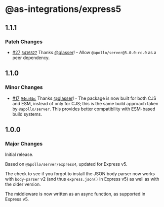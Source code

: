 # @as-integrations/express5

## 1.1.1

### Patch Changes

- [#27](https://github.com/apollo-server-integrations/apollo-server-integration-express5/pull/27) [`3416827`](https://github.com/apollo-server-integrations/apollo-server-integration-express5/commit/34168270177562aa72870f9e7529904f45b62aac) Thanks [@glasser](https://github.com/glasser)! - Allow `@apollo/server@5.0.0-rc.0` as a peer dependency.

## 1.1.0

### Minor Changes

- [#17](https://github.com/apollo-server-integrations/apollo-server-integration-express5/pull/17) [`94ea6bc`](https://github.com/apollo-server-integrations/apollo-server-integration-express5/commit/94ea6bc12aa20c583da15f440d3059ecd3c946a1) Thanks [@glasser](https://github.com/glasser)! - The package is now built for both CJS and ESM, instead of only for CJS; this is the same build approach taken by `@apollo/server`. This provides better compatibility with ESM-based build systems.

## 1.0.0

### Major Changes

Initial release.

Based on `@apollo/server/express4`, updated for Express v5.

The check to see if you forgot to install the JSON body parser now works with `body-parser` v2 (and thus `express.json()` in Express v5) as well as with the older version.

The middleware is now written as an async function, as supported in Express v5.
